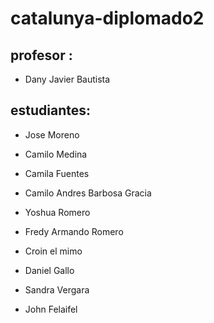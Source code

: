 # catalunya-diplomado2

## profesor :

- Dany Javier Bautista

## estudiantes:

- Jose Moreno
- Camilo Medina
- Camila Fuentes
- Camilo Andres Barbosa Gracia
- Yoshua Romero
- Fredy Armando Romero
- Croin el mimo
- Daniel Gallo
- Sandra Vergara







- John Felaifel